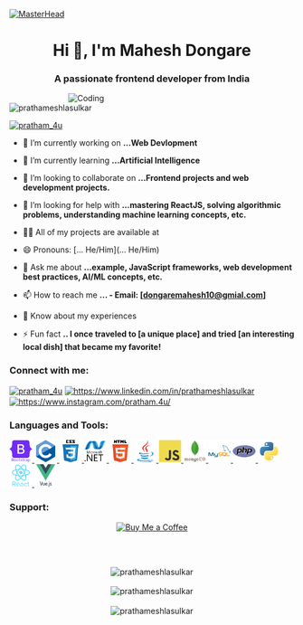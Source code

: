 

[![MasterHead](https://1.bp.blogspot.com/-7A4WynwLsMw/XbBpCXG8fHI/AAAAAAAAMt4/uOa1bpLskYgrwGbllhSu2SDj_Mig8SXJQCLcBGAsYHQ/s1600/2000_600px.gif)](https://rishavchanda.io)

<h1 align="center">Hi 👋, I'm Mahesh Dongare</h1>
<h3 align="center">A passionate frontend developer from India</h3>
<img align="right" alt="Coding" width="400" src="https://cdn.dribbble.com/users/1162077/screenshots/3848914/programmer.gif">


<p align="left"> <img src="https://komarev.com/ghpvc/?username=prathameshlasulkar&label=Profile%20views&color=0e75b6&style=flat" alt="prathameshlasulkar" /> </p>

<p align="left"> <a href="https://twitter.com/pratham_4u" target="blank"><img src="https://img.shields.io/twitter/follow/pratham_4u?logo=twitter&style=for-the-badge" alt="pratham_4u" /></a> </p>

- 🔭 I’m currently working on **...Web Devlopment**

- 🌱 I’m currently learning **...Artificial Intelligence**

- 👯 I’m looking to collaborate on **...Frontend projects and web development projects.**

- 🤝 I’m looking for help with **...mastering ReactJS, solving algorithmic problems, understanding machine learning concepts, etc.**

- 👨‍💻 All of my projects are available at [](https://mahesh-coder007.github.io/M.Personal-PortFolio/)

- 😄 Pronouns: [... He/Him](... He/Him)

- 💬 Ask me about **...example, JavaScript frameworks, web development best practices, AI/ML concepts, etc.**

- 📫 How to reach me **... - Email: [dongaremahesh10@gmial.com]**

- 📄 Know about my experiences 

- ⚡ Fun fact **.. I once traveled to [a unique place] and tried [an interesting local dish] that became my favorite!**

<h3 align="left">Connect with me:</h3>
<p align="left">
<a href="https://twitter.com/pratham_4u" target="blank"><img align="center" src="https://raw.githubusercontent.com/rahuldkjain/github-profile-readme-generator/master/src/images/icons/Social/twitter.svg" alt="pratham_4u" height="30" width="40" /></a>
<a href="https://linkedin.com/in/https://www.linkedin.com/in/prathameshlasulkar" target="blank"><img align="center" src="https://raw.githubusercontent.com/rahuldkjain/github-profile-readme-generator/master/src/images/icons/Social/linked-in-alt.svg" alt="https://www.linkedin.com/in/prathameshlasulkar" height="30" width="40" /></a>
<a href="https://instagram.com/https://www.instagram.com/pratham.4u/" target="blank"><img align="center" src="https://raw.githubusercontent.com/rahuldkjain/github-profile-readme-generator/master/src/images/icons/Social/instagram.svg" alt="https://www.instagram.com/pratham.4u/" height="30" width="40" /></a>
</p>

<h3 align="left">Languages and Tools:</h3>
<p align="left"> <a href="https://getbootstrap.com" target="_blank" rel="noreferrer"> <img src="https://raw.githubusercontent.com/devicons/devicon/master/icons/bootstrap/bootstrap-plain-wordmark.svg" alt="bootstrap" width="40" height="40"/> </a> <a href="https://www.cprogramming.com/" target="_blank" rel="noreferrer"> <img src="https://raw.githubusercontent.com/devicons/devicon/master/icons/c/c-original.svg" alt="c" width="40" height="40"/> </a> <a href="https://www.w3schools.com/css/" target="_blank" rel="noreferrer"> <img src="https://raw.githubusercontent.com/devicons/devicon/master/icons/css3/css3-original-wordmark.svg" alt="css3" width="40" height="40"/> </a> <a href="https://dotnet.microsoft.com/" target="_blank" rel="noreferrer"> <img src="https://raw.githubusercontent.com/devicons/devicon/master/icons/dot-net/dot-net-original-wordmark.svg" alt="dotnet" width="40" height="40"/> </a> <a href="https://www.w3.org/html/" target="_blank" rel="noreferrer"> <img src="https://raw.githubusercontent.com/devicons/devicon/master/icons/html5/html5-original-wordmark.svg" alt="html5" width="40" height="40"/> </a> <a href="https://www.java.com" target="_blank" rel="noreferrer"> <img src="https://raw.githubusercontent.com/devicons/devicon/master/icons/java/java-original.svg" alt="java" width="40" height="40"/> </a> <a href="https://developer.mozilla.org/en-US/docs/Web/JavaScript" target="_blank" rel="noreferrer"> <img src="https://raw.githubusercontent.com/devicons/devicon/master/icons/javascript/javascript-original.svg" alt="javascript" width="40" height="40"/> </a> <a href="https://www.mongodb.com/" target="_blank" rel="noreferrer"> <img src="https://raw.githubusercontent.com/devicons/devicon/master/icons/mongodb/mongodb-original-wordmark.svg" alt="mongodb" width="40" height="40"/> </a> <a href="https://www.mysql.com/" target="_blank" rel="noreferrer"> <img src="https://raw.githubusercontent.com/devicons/devicon/master/icons/mysql/mysql-original-wordmark.svg" alt="mysql" width="40" height="40"/> </a> <a href="https://www.php.net" target="_blank" rel="noreferrer"> <img src="https://raw.githubusercontent.com/devicons/devicon/master/icons/php/php-original.svg" alt="php" width="40" height="40"/> </a> <a href="https://www.python.org" target="_blank" rel="noreferrer"> <img src="https://raw.githubusercontent.com/devicons/devicon/master/icons/python/python-original.svg" alt="python" width="40" height="40"/> </a> <a href="https://reactjs.org/" target="_blank" rel="noreferrer"> <img src="https://raw.githubusercontent.com/devicons/devicon/master/icons/react/react-original-wordmark.svg" alt="react" width="40" height="40"/> </a> <a href="https://vuejs.org/" target="_blank" rel="noreferrer"> <img src="https://raw.githubusercontent.com/devicons/devicon/master/icons/vuejs/vuejs-original-wordmark.svg" alt="vuejs" width="40" height="40"/> </a> </p>


<h3 align="left">Support:</h3>

<div align="center">
  <a href="https://www.buymeacoffee.com/prathameshlasulkar">
    <img src="https://cdn.buymeacoffee.com/buttons/v2/default-yellow.png" height="50" width="210" alt="Buy Me a Coffee" />
  </a>
</div>

<br><br>

<div align="center">
  <img src="https://github-readme-stats.vercel.app/api/top-langs?username=prathameshlasulkar&show_icons=true&locale=en&layout=compact" alt="prathameshlasulkar" />
</div>

<br>

<div align="center">
  <img src="https://github-readme-stats.vercel.app/api?username=prathameshlasulkar&show_icons=true&locale=en" alt="prathameshlasulkar" />
</div>

<br>

<div align="center">
  <img align="center" src="https://github-readme-streak-stats.herokuapp.com/?user=prathameshlasulkar&" alt="prathameshlasulkar" />
</div>
